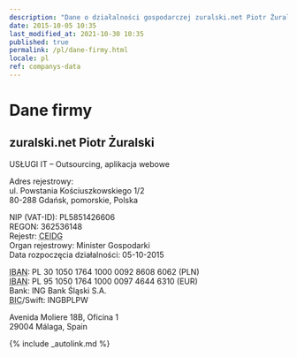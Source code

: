 ```yaml
---
description: "Dane o działalności gospodarczej zuralski.net Piotr Żuralski"
date: 2015-10-05 10:35
last_modified_at: 2021-10-30 10:35
published: true
permalink: /pl/dane-firmy.html
locale: pl
ref: companys-data
---
```


# Dane firmy

## zuralski.net Piotr Żuralski

USŁUGI IT – Outsourcing, aplikacja webowe

Adres rejestrowy:<br />
ul. Powstania Kościuszkowskiego 1/2<br />
80-288 Gdańsk, pomorskie, Polska<br />

NIP (VAT-ID): PL5851426606<br />
REGON: 362536148<br />
Rejestr: <abbr title="Centralna Ewidencja i Informacja o Działalności Gospodarczej">CEIDG</abbr><br />
Organ rejestrowy: Minister Gospodarki<br />
Data rozpoczęcia działalności: 05-10-2015<br />

<abbr title="International Bank Account Number">IBAN</abbr>: PL 30 1050 1764 1000 0092 8608 6062 (PLN)<br />
<abbr title="International Bank Account Number">IBAN</abbr>: PL 95 1050 1764 1000 0097 4644 6310 (EUR)<br />
Bank: ING Bank Śląski S.A.<br />
<abbr title="Business Identifier Code">BIC</abbr>/Swift: INGBPLPW<br />

Avenida Moliere 18B, Oficina 1<br />
29004 Málaga, Spain<br />

{% include _autolink.md %}
